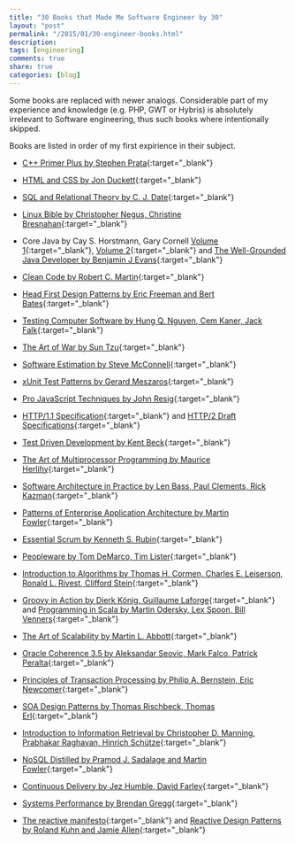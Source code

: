 ```yaml
---
title: "30 Books that Made Me Software Engineer by 30"
layout: "post"
permalink: "/2015/01/30-engineer-books.html"
description: 
tags: [engineering]
comments: true
share: true
categories: [blog]
---
```


Some books are replaced with newer analogs. Considerable part of my experience and knowledge (e.g. PHP, GWT or Hybris) is absolutely irrelevant to Software engineering, thus such books where intentionally skipped.

Books are listed in order of my first expirience in their subject.

* [C++ Primer Plus by Stephen Prata](http://www.amazon.com/Primer-Plus-6th-Developers-Library/dp/0321776402/ref=sr_1_fkmr0_1?ie=UTF8&qid=1420417945&sr=8-1-fkmr0&keywords=steven+prata){:target="_blank"}

* [HTML and CSS by Jon Duckett](http://www.amazon.com/HTML-CSS-Design-Build-Websites/dp/1118008189/ref=sr_1_1?ie=UTF8&qid=1420680694&sr=8-1&keywords=HTML){:target="_blank"}

* [SQL and Relational Theory by C. J. Date](http://www.amazon.com/SQL-Relational-Theory-Write-Accurate/dp/1449316409/ref=sr_1_1?ie=UTF8&qid=1420641098&sr=8-1&keywords=sql+and+relational+theory){:target="_blank"}

* [Linux Bible by Christopher Negus, Christine Bresnahan](http://www.amazon.com/Linux-Bible-Christopher-Negus/dp/111821854X/ref=sr_1_3?ie=UTF8&qid=1420637716&sr=8-3&keywords=linux){:target="_blank"}

* Core Java by Cay S. Horstmann, Gary Cornell [Volume 1](http://www.amazon.com/Core-Java-I--Fundamentals-9th/dp/0137081898/ref=sr_1_1?ie=UTF8&qid=1420418737&sr=8-1&keywords=java+core){:target="_blank"}, [Volume 2](http://www.amazon.com/Core-Java-II--Advanced-Features-Book-ebook/dp/B00BNA1SHA/ref=sr_1_2?ie=UTF8&qid=1420418737&sr=8-2&keywords=java+core){:target="_blank"} and [The Well-Grounded Java Developer by Benjamin J Evans](http://www.amazon.com/Well-Grounded-Java-Developer-techniques-programming/dp/1617290068/ref=sr_1_1?ie=UTF8&qid=1420637682&sr=8-1&keywords=well+grounded+Java){:target="_blank"}

* [Clean Code by Robert C. Martin](http://www.amazon.com/Clean-Code-Handbook-Software-Craftsmanship/dp/0132350882/ref=sr_1_1?ie=UTF8&qid=1420637592&sr=8-1&keywords=clean+code){:target="_blank"}

* [Head First Design Patterns by Eric Freeman and Bert Bates](http://www.amazon.com/Head-First-Design-Patterns-Freeman/dp/0596007124/ref=sr_1_2?ie=UTF8&qid=1420640738&sr=8-2&keywords=design+patterns){:target="_blank"}

* [Testing Computer Software by Hung Q. Nguyen, Cem Kaner, Jack Falk](http://www.amazon.com/Testing-Computer-Software-Hung-Nguyen-ebook/dp/B000S1LVEU/ref=sr_1_1?s=digital-text&ie=UTF8&qid=1420681854&sr=1-1&keywords=testing+computer+software){:target="_blank"}

* [The Art of War by Sun Tzu](http://www.amazon.com/Art-War-Illustrated-Sun-Tzu/dp/1454911867/ref=sr_1_4?s=books&ie=UTF8&qid=1420418296&sr=1-4&keywords=The+Art+of+War){:target="_blank"}

* [Software Estimation by Steve McConnell](http://www.amazon.com/Software-Estimation-Demystifying-Developer-Practices-ebook/dp/B00JDMPOVQ/ref=sr_1_5?ie=UTF8&qid=1420604893&sr=8-5&keywords=Steve+McConnell){:target="_blank"}

* [xUnit Test Patterns by Gerard Meszaros](http://www.amazon.com/xUnit-Test-Patterns-Refactoring-Code/dp/0131495054/ref=sr_1_1?ie=UTF8&qid=1420605000&sr=8-1&keywords=Unit+test+design+patterns){:target="_blank"}

* [Pro JavaScript Techniques by John Resig](http://www.amazon.com/Pro-JavaScript-Techniques-John-Resig/dp/1590597273/ref=asap_bc?ie=UTF8){:target="_blank"}

* [HTTP/1.1 Specification](http://www.w3.org/Protocols/rfc2616/rfc2616.html){:target="_blank"} and [HTTP/2 Draft Specifications](https://github.com/http2/http2-spec){:target="_blank"}

* [Test Driven Development by Kent Beck](http://www.amazon.com/Test-Driven-Development-Kent-Beck/dp/0321146530/ref=sr_1_1?ie=UTF8&qid=1420637486&sr=8-1&keywords=Test-driven+development){:target="_blank"}

* [The Art of Multiprocessor Programming by Maurice Herlihy](http://www.amazon.com/Art-Multiprocessor-Programming-Revised-Reprint/dp/0123973376/ref=sr_1_1?ie=UTF8&qid=1420605038&sr=8-1&keywords=art+of+multiprocessor+programming){:target="_blank"}

* [Software Architecture in Practice by Len Bass, Paul Clements, Rick Kazman](http://www.amazon.com/Software-Architecture-Practice-3rd-Engineering/dp/0321815734/ref=sr_1_3?ie=UTF8&qid=1420637537&sr=8-3&keywords=Software+design){:target="_blank"}

* [Patterns of Enterprise Application Architecture by Martin Fowler](http://www.amazon.com/Patterns-Enterprise-Application-Architecture-Martin/dp/0321127420/ref=sr_1_6?ie=UTF8&qid=1420640738&sr=8-6&keywords=design+patterns){:target="_blank"}

* [Essential Scrum by Kenneth S. Rubin](http://www.amazon.com/Essential-Scrum-Practical-Addison-Wesley-Signature-ebook/dp/B008NAKA5O/ref=sr_1_3?s=digital-text&ie=UTF8&qid=1420682291&sr=1-3&keywords=scrum){:target="_blank"}

* [Peopleware by Tom DeMarco, Tim Lister](http://www.amazon.com/Peopleware-Productive-Projects-Teams-3rd/dp/0321934113/ref=sr_1_27?s=books&ie=UTF8&qid=1420682491&sr=1-27&keywords=project+management+software){:target="_blank"}

* [Introduction to Algorithms by Thomas H. Cormen, Charles E. Leiserson, Ronald L. Rivest, Clifford Stein](http://www.amazon.com/Introduction-Algorithms-3rd-Thomas-Cormen/dp/0262033844/ref=sr_1_2?ie=UTF8&qid=1420680992&sr=8-2&keywords=algorithms){:target="_blank"}

* [Groovy in Action by Dierk König, Guillaume Laforge](http://www.amazon.com/Groovy-Action-Dierk-246-nig/dp/1935182447/ref=sr_1_3?ie=UTF8&qid=1420681081&sr=8-3&keywords=groovy){:target="_blank"} and [Programming in Scala by Martin Odersky, Lex Spoon, Bill Venners](http://www.amazon.com/Programming-Scala-Comprehensive-Step---Step-ebook/dp/B004Z1FTXS/ref=sr_1_1?ie=UTF8&qid=1420681184&sr=8-1&keywords=scala){:target="_blank"}

* [The Art of Scalability by Martin L. Abbott](http://www.amazon.com/Art-Scalability-Architecture-Organizations-Enterprise/dp/0137030428/ref=sr_1_1?s=books&ie=UTF8&qid=1420418231&sr=1-1&keywords=Art+of+Scalability){:target="_blank"}

* [Oracle Coherence 3.5 by Aleksandar Seovic, Mark Falco, Patrick Peralta](http://www.amazon.com/Oracle-Coherence-3-5-Aleksandar-Seovic/dp/1847196128/ref=sr_1_9?ie=UTF8&qid=1420680913&sr=8-9&keywords=coherence){:target="_blank"}

* [Principles of Transaction Processing by Philip A. Bernstein, Eric Newcomer](http://www.amazon.com/Principles-Transaction-Processing-Kaufmann-Management/dp/1558606238/ref=sr_1_2?ie=UTF8&qid=1420418558&sr=8-2&keywords=transaction+processing){:target="_blank"}

* [SOA Design Patterns by Thomas Rischbeck, Thomas Erl](http://www.amazon.com/Design-Patterns-Prentice-Service-Oriented-Computing/dp/0136135161/ref=sr_1_1?ie=UTF8&qid=1420640703&sr=8-1&keywords=Soa+design+patterns){:target="_blank"}

* [Introduction to Information Retrieval by Christopher D. Manning, Prabhakar Raghavan, Hinrich Schütze](http://www.amazon.com/Introduction-Information-Retrieval-Christopher-Manning/dp/0521865719/ref=sr_1_1?ie=UTF8&qid=1420681526&sr=8-1&keywords=Introduction+to+Information+Retrieval){:target="_blank"}

* [NoSQL Distilled by Pramod J. Sadalage and Martin Fowler](http://www.amazon.com/NoSQL-Distilled-Emerging-Polyglot-Persistence/dp/0321826620/ref=sr_1_1?ie=UTF8&qid=1420418375&sr=8-1&keywords=NoSQL+Distilled){:target="_blank"}

* [Continuous Delivery by Jez Humble, David Farley](http://www.amazon.com/Continuous-Delivery-Deployment-Automation-Addison-Wesley/dp/0321601912/ref=sr_1_1?ie=UTF8&qid=1420418657&sr=8-1&keywords=continuous+delivery){:target="_blank"}

* [Systems Performance by Brendan Gregg](http://www.amazon.com/gp/product/B00FLYU9T2/ref=oh_aui_d_detailpage_o00_?ie=UTF8&psc=1){:target="_blank"}

* [The reactive manifesto](http://www.reactivemanifesto.org){:target="_blank"} and [Reactive Design Patterns by Roland Kuhn and Jamie Allen](http://manning.com/kuhn/){:target="_blank"}
